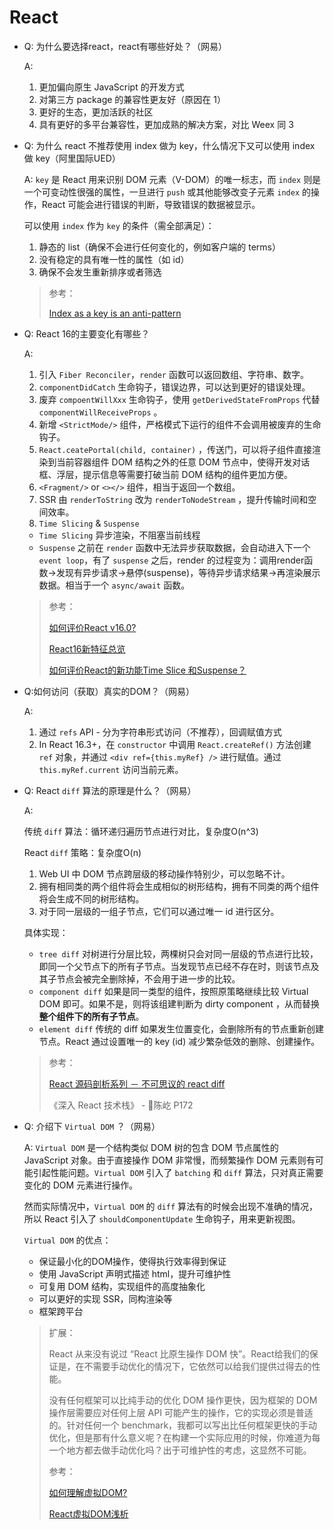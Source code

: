 # React

- Q: 为什么要选择react，react有哪些好处？（网易）

  A:
  1. 更加偏向原生 JavaScript 的开发方式
  2. 对第三方 package 的兼容性更友好（原因在 1）
  3. 更好的生态，更加活跃的社区
  4. 具有更好的多平台兼容性，更加成熟的解决方案，对比 Weex 同 3

- Q: 为什么 react 不推荐使用 index 做为 key，什么情况下又可以使用 index 做 key（阿里国际UED）

  A:
  `key` 是 React 用来识别 DOM 元素（V-DOM）的唯一标志，而 `index` 则是一个可变动性很强的属性，一旦进行 `push` 或其他能够改变子元素 `index` 的操作，React 可能会进行错误的判断，导致错误的数据被显示。

  可以使用 `index` 作为 `key` 的条件（需全部满足）：
  1. 静态的 list（确保不会进行任何变化的，例如客户端的 terms）
  2. 没有稳定的具有唯一性的属性（如 id）
  3. 确保不会发生重新排序或者筛选

  > 参考：
  >
  > [Index as a key is an anti-pattern](https://medium.com/@robinpokorny/index-as-a-key-is-an-anti-pattern-e0349aece318)

- Q: React 16的主要变化有哪些？

  A:

  1. 引入 `Fiber Reconciler`，`render` 函数可以返回数组、字符串、数字。
  2. `componentDidCatch` 生命钩子，错误边界，可以达到更好的错误处理。
  3. 废弃 `compoentWillXxx` 生命钩子，使用 `getDerivedStateFromProps` 代替 `componentWillReceiveProps` 。
  4. 新增 `<StrictMode/>` 组件，严格模式下运行的组件不会调用被废弃的生命钩子。
  5. `React.ceatePortal(child, container)` ，传送门，可以将子组件直接渲染到当前容器组件 DOM 结构之外的任意 DOM 节点中，使得开发对话框、浮层，提示信息等需要打破当前 DOM 结构的组件更加方便。
  6. `<Fragment/>` or `<></>` 组件，相当于返回一个数组。
  7. SSR 由 `renderToString` 改为 `renderToNodeStream` ，提升传输时间和空间效率。
  8. `Time Slicing` & `Suspense`
  - `Time Slicing` 异步渲染，不阻塞当前线程
  - `Suspense` 之前在 `render` 函数中无法异步获取数据，会自动进入下一个 `event loop`，有了 `suspense` 之后，render 的过程变为：调用render函数->发现有异步请求->悬停(suspense)，等待异步请求结果->再渲染展示数据。相当于一个 `async/await` 函数。

  > 参考：
  >
  > [如何评价React v16.0?](https://www.zhihu.com/question/65920482)
  >
  > [React16新特征总览](https://zhuanlan.zhihu.com/p/34604934)
  >
  > [如何评价React的新功能Time Slice 和Suspense？](https://www.zhihu.com/question/268028123)

- Q:如何访问（获取）真实的DOM？（网易）

  A:
  1. 通过 `refs` API - 分为字符串形式访问（不推荐），回调赋值方式
  2. In React 16.3+，在 `constructor` 中调用 `React.createRef()` 方法创建 `ref` 对象，并通过 `<div ref={this.myRef} />` 进行赋值。通过 `this.myRef.current` 访问当前元素。

- Q: React `diff` 算法的原理是什么？（网易）

  A:

  传统 `diff` 算法：循环递归遍历节点进行对比，复杂度O(n^3)

  React `diff` 策略：复杂度O(n)
  1. Web UI 中 DOM 节点跨层级的移动操作特别少，可以忽略不计。
  2. 拥有相同类的两个组件将会生成相似的树形结构，拥有不同类的两个组件将会生成不同的树形结构。
  3. 对于同一层级的一组子节点，它们可以通过唯一 id 进行区分。

  具体实现：
  - `tree diff` 对树进行分层比较，两棵树只会对同一层级的节点进行比较，即同一个父节点下的所有子节点。当发现节点已经不存在时，则该节点及其子节点会被完全删除掉，不会用于进一步的比较。
  - `component diff` 如果是同一类型的组件，按照原策略继续比较 Virtual DOM 即可。如果不是，则将该组建判断为 dirty component ，从而替换**整个组件下的所有子节点**。
  - `element diff` 传统的 diff 如果发生位置变化，会删除所有的节点重新创建节点。React 通过设置唯一的 key (id) 减少繁杂低效的删除、创建操作。

  > 参考：
  >
  > [React 源码剖析系列 － 不可思议的 react diff](https://zhuanlan.zhihu.com/p/20346379)
  >
  > 《深入 React 技术栈》 - 陈屹 P172

- Q: 介绍下 `Virtual DOM` ？（网易）

  A:
  `Virtual DOM` 是一个结构类似 DOM 树的包含 DOM 节点属性的 JavaScript 对象。由于直接操作 DOM 非常慢，而频繁操作 DOM 元素则有可能引起性能问题。`Virtual DOM` 引入了 `batching` 和 `diff` 算法，只对真正需要变化的 DOM 元素进行操作。

  然而实际情况中，`Virtual DOM` 的 `diff` 算法有的时候会出现不准确的情况，所以 React 引入了 `shouldComponentUpdate` 生命钩子，用来更新视图。

  `Virtual DOM` 的优点：
  - 保证最小化的DOM操作，使得执行效率得到保证
  - 使用 JavaScript 声明式描述 html，提升可维护性
  - 可复用 DOM 结构，实现组件的高度抽象化
  - 可以更好的实现 SSR，同构渲染等
  - 框架跨平台

  > 扩展：
  >
  > React 从来没有说过 “React 比原生操作 DOM 快”。React给我们的保证是，在不需要手动优化的情况下，它依然可以给我们提供过得去的性能。
  >
  > 没有任何框架可以比纯手动的优化 DOM 操作更快，因为框架的 DOM 操作层需要应对任何上层 API 可能产生的操作，它的实现必须是普适的。针对任何一个 benchmark，我都可以写出比任何框架更快的手动优化，但是那有什么意义呢？在构建一个实际应用的时候，你难道为每一个地方都去做手动优化吗？出于可维护性的考虑，这显然不可能。
  >
  > 参考：
  >
  > [如何理解虚拟DOM?](https://www.zhihu.com/question/29504639)
  >
  > [React虚拟DOM浅析](http://www.alloyteam.com/2015/10/react-virtual-analysis-of-the-dom/)